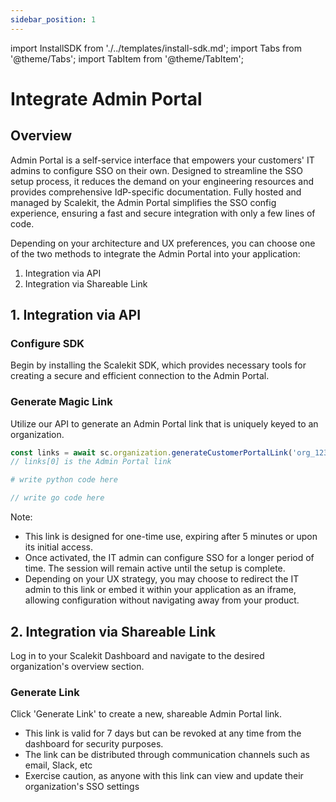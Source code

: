 ```yaml
---
sidebar_position: 1
---
```

import InstallSDK from './../templates/install-sdk.md';
import Tabs from '@theme/Tabs';
import TabItem from '@theme/TabItem';

# Integrate Admin Portal

## Overview
Admin Portal is a self-service interface that empowers your customers' IT admins to configure SSO on their own. Designed to streamline the SSO setup process, it reduces the demand on your engineering resources and provides comprehensive IdP-specific documentation. Fully hosted and managed by Scalekit, the Admin Portal simplifies the SSO config experience, ensuring a fast and secure integration with only a few lines of code.

Depending on your architecture and UX preferences, you can choose one of the two methods to integrate the Admin Portal into your application:

1. Integration via API
2. Integration via Shareable Link

## 1. Integration via API

### Configure SDK
Begin by installing the Scalekit SDK, which provides necessary tools for creating a secure and efficient connection to the Admin Portal.
<InstallSDK />

### Generate Magic Link
Utilize our API to generate an Admin Portal link that is uniquely keyed to an organization.


<Tabs groupId="tech-stack">
<TabItem value="nodejs" label="NodeJS">

```javascript showLineNumbers
const links = await sc.organization.generateCustomerPortalLink('org_1233222' as string);
// links[0] is the Admin Portal link
```

</TabItem>
<TabItem value="py" label="Python">

```python
# write python code here
```

</TabItem>
<TabItem value="golang" label="Go">

```go
// write go code here
```

</TabItem>
</Tabs>

Note: 
- This link is designed for one-time use, expiring after 5 minutes or upon its initial access.
- Once activated, the IT admin can configure SSO for a longer period of time. The session will remain active until the setup is complete.
- Depending on your UX strategy, you may choose to redirect the IT admin to this link or embed it within your application as an iframe, allowing configuration without navigating away from your product.


## 2. Integration via Shareable Link

Log in to your Scalekit Dashboard and navigate to the desired organization's overview section.

### Generate Link
<!-- <Show screenshot> -->
Click 'Generate Link' to create a new, shareable Admin Portal link. 
- This link is valid for 7 days but can be revoked at any time from the dashboard for security purposes.
- The link can be distributed through communication channels such as email, Slack, etc
- Exercise caution, as anyone with this link can view and update their organization's SSO settings

